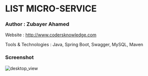 # LIST MICRO-SERVICE

### Author : Zubayer Ahamed
Website : http://www.codersknowledge.com 

Tools & Technologies : Java, Spring Boot, Swagger, MySQL, Maven

### Screenshot
![desktop_view](https://image.prntscr.com/image/FbyvzdwtSd2GfQaz8R5Ciw.png)